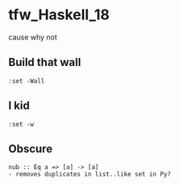 # tfw_Haskell_18
cause why not

## Build that wall
```:set -Wall```

## I kid
```:set -w```

## Obscure

```
nub :: Eq a => [a] -> [a]
- removes duplicates in list..like set in Py?
```


